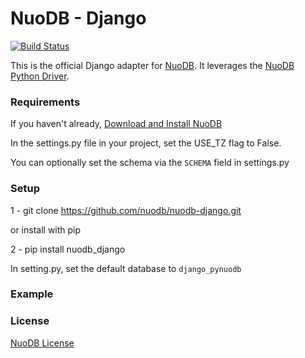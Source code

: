 # NuoDB - Django

[![Build Status](https://travis-ci.org/nuodb/nuodb-django.png?branch=master)](https://travis-ci.org/nuodb/nuodb-django)

This is the official Django adapter for [NuoDB](http://www.nuodb.com). It leverages the [NuoDB Python Driver](https://github.com/nuodb/nuodb-python).

### Requirements

If you haven't already, [Download and Install NuoDB](http://nuodb.com/download-nuodb/)

In the settings.py file in your project, set the USE_TZ flag to False.

You can optionally set the schema via the `SCHEMA` field in settings.py

### Setup

1 - git clone https://github.com/nuodb/nuodb-django.git

or install with pip

2 - pip install nuodb_django


In setting.py, set the default database to `django_pynuodb`


### Example



### License

[NuoDB License](https://github.com/nuodb/nuodb-drivers/blob/master/LICENSE)
